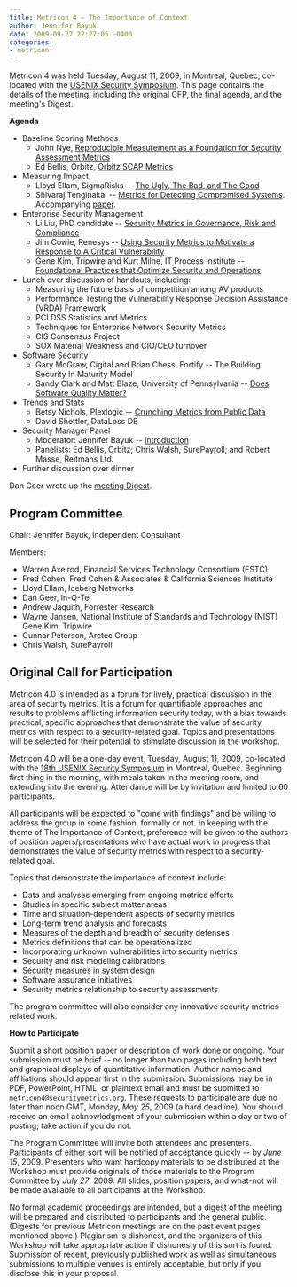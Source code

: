 ```yaml
---
title: Metricon 4 — The Importance of Context
author: Jennifer Bayuk
date: 2009-09-27 22:27:05 -0400
categories:
- metricon
---
```


Metricon 4 was held Tuesday, August 11, 2009, in Montreal, Quebec, co-located with the [USENIX Security Symposium](http://www.usenix.org/events/sec09).  This page contains the details of the meeting, including the original CFP, the final agenda, and the meeting's Digest.

<!-- more -->

__Agenda__ 
 
* Baseline Scoring Methods	
  * John Nye, [Reproducible Measurement as a Foundation for Security Assessment Metrics](/attachments/Metricon-4-Nye.pdf)
  * Ed Bellis, Orbitz, [Orbitz SCAP Metrics](/attachments/Metricon-4-Bellis.pdf)
* Measuring Impact	
  * Lloyd Ellam, SigmaRisks -- [The Ugly, The Bad, and The Good](/attachments/Metricon-4-Ellam.pdf)
  * Shivaraj Tenginakai -- [Metrics for Detecting Compromised Systems](/attachments/Metricon-4-Tenginakai.pdf). Accompanying [paper](/attachments/Metricon-4-Tenginakai-Paper.pdf).
* Enterprise Security Management	
  * Li Liu, PhD candidate -- [Security Metrics in Governance, Risk and Compliance](/attachments/Metricon-4-Liu.pdf)
  * Jim Cowie, Renesys -- [Using Security Metrics to Motivate a Response to A Critical Vulnerability](/attachments/Metricon-4-Cowie.pdf)
  * Gene Kim, Tripwire and Kurt Milne, IT Process Institute -- [Foundational Practices that Optimize Security and Operations](/attachments/Metricon-4-Kim.pdf) 
* Lunch over discussion of handouts, including:
  * Measuring the future basis of competition among AV products
  * Performance Testing the Vulnerability Response Decision Assistance (VRDA) Framework
  * PCI DSS Statistics and Metrics
  * Techniques for Enterprise Network Security Metrics
  * CIS Consensus Project
  * SOX Material Weakness and CIO/CEO turnover
* Software Security 	
  * Gary McGraw, Cigital and Brian Chess, Fortify -- The Building Security In Maturity Model
  * Sandy Clark and Matt Blaze, University of Pennsylvania -- [Does Software Quality Matter?](/attachments/Metricon-4-Clark-Blaze.pdf)
* Trends and Stats	
  * Betsy Nichols, Plexlogic -- [Crunching Metrics from Public Data](/attachments/Metricon-4-Nichols.pdf)
  * David Shettler, DataLoss DB
* Security Manager Panel
  * Moderator: Jennifer Bayuk -- [Introduction](/attachments/Metricon-4-Bayuk-Panel.pdf)
  * Panelists: Ed Bellis, Orbitz; Chris Walsh, SurePayroll; and Robert Masse, Reitmans Ltd.
* Further discussion over dinner

Dan Geer wrote up the [meeting Digest](/attachments/Metricon-4-Geer-Digest.PDF).

## Program Committee

Chair: Jennifer Bayuk, Independent Consultant

Members:

* Warren Axelrod, Financial Services Technology Consortium (FSTC)
* Fred Cohen, Fred Cohen & Associates & California Sciences Institute
* Lloyd Ellam, Iceberg Networks
* Dan Geer, In-Q-Tel
* Andrew Jaquith, Forrester Research
* Wayne Jansen, National Institute of Standards and Technology (NIST) Gene Kim, Tripwire
* Gunnar Peterson, Arctec Group
* Chris Walsh, SurePayroll

## Original Call for Participation

Metricon 4.0 is intended as a forum for lively, practical discussion in the area of security metrics. It is a forum for quantifiable approaches and results to problems afflicting information security today, with a bias towards practical, specific approaches that demonstrate the value of security metrics with respect to a security-related goal. Topics and presentations will be selected for their potential to stimulate discussion in the workshop.

Metricon 4.0 will be a one-day event, Tuesday, August 11, 2009, co-located with the [18th USENIX Security Symposium](http://www.usenix.org/events/sec09/) in Montreal, Quebec. Beginning first thing in the morning, with meals taken in the meeting room, and extending into the evening. Attendance will be by invitation and limited to 60 participants.

All participants will be expected to "come with findings" and be willing to address the group in some fashion, formally or not. In keeping with the theme of The Importance of Context, preference will be given to the authors of position papers/presentations who have actual work in progress that demonstrates the value of security metrics with respect to a security-related goal.

Topics that demonstrate the importance of context include:

* Data and analyses emerging from ongoing metrics efforts
* Studies in specific subject matter areas
* Time and situation-dependent aspects of security metrics
* Long-term trend analysis and forecasts
* Measures of the depth and breadth of security defenses
* Metrics definitions that can be operationalized
* Incorporating unknown vulnerabilities into security metrics
* Security and risk modeling calibrations
* Security measures in system design
* Software assurance initiatives
* Security metrics relationship to security assessments

The program committee will also consider any innovative security metrics related work.

__How to Participate__

Submit a short position paper or description of work done or ongoing. Your submission must be brief -- no longer than two pages including both text and graphical displays of quantitative information. Author names and affiliations should appear first in the submission. Submissions may be in PDF, PowerPoint, HTML, or plaintext email and must be submitted to `metricon4@securitymetrics.org`. These requests to participate are due no later than noon GMT, Monday, _May 25_, 2009 (a hard deadline). You should receive an email acknowledgment of your submission within a day or two of posting; take action if you do not.

The Program Committee will invite both attendees and presenters. Participants of either sort will be notified of acceptance quickly -- by _June 15_, 2009. Presenters who want hardcopy materials to be distributed at the Workshop must provide originals of those materials to the Program Committee by _July 27_, 2009. All slides, position papers, and what-not will be made available to all participants at the Workshop. 

No formal academic proceedings are intended, but a digest of the meeting will be prepared and distributed to participants and the general public. (Digests for previous Metricon meetings are on the past event pages mentioned above.) Plagiarism is dishonest, and the organizers of this Workshop will take appropriate action if dishonesty of this sort is found. Submission of recent, previously published work as well as simultaneous submissions to multiple venues is entirely acceptable, but only if you disclose this in your proposal.
